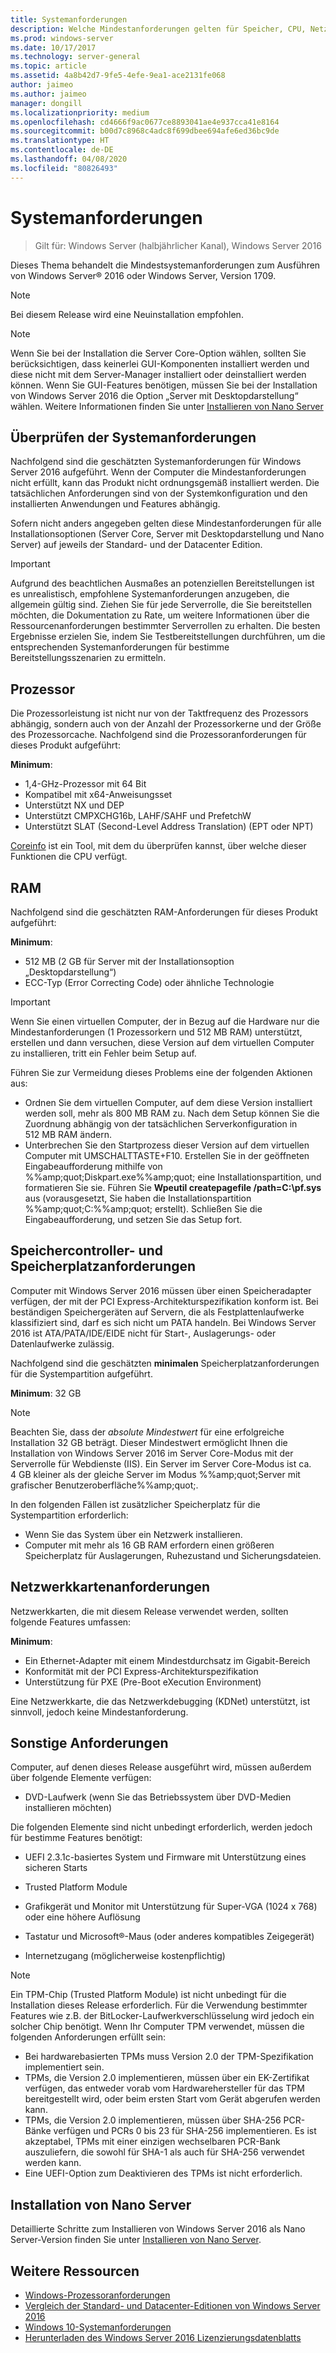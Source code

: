 ```yaml
---
title: Systemanforderungen
description: Welche Mindestanforderungen gelten für Speicher, CPU, Netzwerk, Arbeitsspeicher und RAM bei einer Neuinstallation jeder Installationsoption?
ms.prod: windows-server
ms.date: 10/17/2017
ms.technology: server-general
ms.topic: article
ms.assetid: 4a8b42d7-9fe5-4efe-9ea1-ace2131fe068
author: jaimeo
ms.author: jaimeo
manager: dongill
ms.localizationpriority: medium
ms.openlocfilehash: cd4666f9ac0677ce8893041ae4e937cca41e8164
ms.sourcegitcommit: b00d7c8968c4adc8f699dbee694afe6ed36bc9de
ms.translationtype: HT
ms.contentlocale: de-DE
ms.lasthandoff: 04/08/2020
ms.locfileid: "80826493"
---
```

# <a name="system-requirements"></a>Systemanforderungen

>Gilt für: Windows Server (halbjährlicher Kanal), Windows Server 2016 

Dieses Thema behandelt die Mindestsystemanforderungen zum Ausführen von Windows Server&reg; 2016 oder Windows Server, Version 1709.

> [!NOTE]  
> Bei diesem Release wird eine Neuinstallation empfohlen.  

> [!NOTE]  
> Wenn Sie bei der Installation die Server Core-Option wählen, sollten Sie berücksichtigen, dass keinerlei GUI-Komponenten installiert werden und diese nicht mit dem Server-Manager installiert oder deinstalliert werden können. Wenn Sie GUI-Features benötigen, müssen Sie bei der Installation von Windows Server 2016 die Option „Server mit Desktopdarstellung“ wählen. Weitere Informationen finden Sie unter [Installieren von Nano Server](Getting-Started-with-Nano-Server.md)  


## <a name="review-system-requirements"></a>Überprüfen der Systemanforderungen  
Nachfolgend sind die geschätzten Systemanforderungen für Windows Server 2016 aufgeführt. Wenn der Computer die Mindestanforderungen nicht erfüllt, kann das Produkt nicht ordnungsgemäß installiert werden. Die tatsächlichen Anforderungen sind von der Systemkonfiguration und den installierten Anwendungen und Features abhängig.

Sofern nicht anders angegeben gelten diese Mindestanforderungen für alle Installationsoptionen (Server Core, Server mit Desktopdarstellung und Nano Server) auf jeweils der Standard- und der Datacenter Edition.  

> [!IMPORTANT]  
> Aufgrund des beachtlichen Ausmaßes an potenziellen Bereitstellungen ist es unrealistisch, empfohlene Systemanforderungen anzugeben, die allgemein gültig sind. Ziehen Sie für jede Serverrolle, die Sie bereitstellen möchten, die Dokumentation zu Rate, um weitere Informationen über die Ressourcenanforderungen bestimmter Serverrollen zu erhalten. Die besten Ergebnisse erzielen Sie, indem Sie Testbereitstellungen durchführen, um die entsprechenden Systemanforderungen für bestimme Bereitstellungsszenarien zu ermitteln.  


## <a name="processor"></a>Prozessor  
Die Prozessorleistung ist nicht nur von der Taktfrequenz des Prozessors abhängig, sondern auch von der Anzahl der Prozessorkerne und der Größe des Prozessorcache. Nachfolgend sind die Prozessoranforderungen für dieses Produkt aufgeführt:  

**Minimum**:  
- 1,4-GHz-Prozessor mit 64 Bit  
- Kompatibel mit x64-Anweisungsset  
- Unterstützt NX und DEP  
- Unterstützt CMPXCHG16b, LAHF/SAHF und PrefetchW  
- Unterstützt SLAT (Second-Level Address Translation) (EPT oder NPT)  

[Coreinfo](https://technet.microsoft.com/sysinternals/cc835722.aspx) ist ein Tool, mit dem du überprüfen kannst, über welche dieser Funktionen die CPU verfügt.

## <a name="ram"></a>RAM  
Nachfolgend sind die geschätzten RAM-Anforderungen für dieses Produkt aufgeführt:  

**Minimum**:  
- 512 MB (2 GB für Server mit der Installationsoption „Desktopdarstellung“)
- ECC-Typ (Error Correcting Code) oder ähnliche Technologie  

> [!IMPORTANT]  
> Wenn Sie einen virtuellen Computer, der in Bezug auf die Hardware nur die Mindestanforderungen (1 Prozessorkern und 512 MB RAM) unterstützt, erstellen und dann versuchen, diese Version auf dem virtuellen Computer zu installieren, tritt ein Fehler beim Setup auf.  
>   
> Führen Sie zur Vermeidung dieses Problems eine der folgenden Aktionen aus:  
>   
> -   Ordnen Sie dem virtuellen Computer, auf dem diese Version installiert werden soll, mehr als 800 MB RAM zu. Nach dem Setup können Sie die Zuordnung abhängig von der tatsächlichen Serverkonfiguration in 512 MB RAM ändern.  
> -   Unterbrechen Sie den Startprozess dieser Version auf dem virtuellen Computer mit UMSCHALTTASTE+F10. Erstellen Sie in der geöffneten Eingabeaufforderung mithilfe von %%amp;quot;Diskpart.exe%%amp;quot; eine Installationspartition, und formatieren Sie sie. Führen Sie **Wpeutil createpagefile /path=C:\pf.sys** aus (vorausgesetzt, Sie haben die Installationspartition %%amp;quot;C:%%amp;quot; erstellt). Schließen Sie die Eingabeaufforderung, und setzen Sie das Setup fort.  

## <a name="storage-controller-and-disk-space-requirements"></a>Speichercontroller- und Speicherplatzanforderungen  
Computer mit Windows Server 2016 müssen über einen Speicheradapter verfügen, der mit der PCI Express-Architekturspezifikation konform ist. Bei beständigen Speichergeräten auf Servern, die als Festplattenlaufwerke klassifiziert sind, darf es sich nicht um PATA handeln. Bei Windows Server 2016 ist ATA/PATA/IDE/EIDE nicht für Start-, Auslagerungs- oder Datenlaufwerke zulässig.  

Nachfolgend sind die geschätzten **minimalen** Speicherplatzanforderungen für die Systempartition aufgeführt.  

**Minimum**: 32 GB  

> [!NOTE]
> Beachten Sie, dass der *absolute Mindestwert* für eine erfolgreiche Installation 32 GB beträgt. Dieser Mindestwert ermöglicht Ihnen die Installation von Windows Server 2016 im Server Core-Modus mit der Serverrolle für Webdienste (IIS). Ein Server im Server Core-Modus ist ca. 4 GB kleiner als der gleiche Server im Modus %%amp;quot;Server mit grafischer Benutzeroberfläche%%amp;quot;. 
> 
> In den folgenden Fällen ist zusätzlicher Speicherplatz für die Systempartition erforderlich:  
> 
> -   Wenn Sie das System über ein Netzwerk installieren.  
> -   Computer mit mehr als 16 GB RAM erfordern einen größeren Speicherplatz für Auslagerungen, Ruhezustand und Sicherungsdateien.  

## <a name="network-adapter-requirements"></a>Netzwerkkartenanforderungen  

Netzwerkkarten, die mit diesem Release verwendet werden, sollten folgende Features umfassen:  

**Minimum**:  
- Ein Ethernet-Adapter mit einem Mindestdurchsatz im Gigabit-Bereich  
- Konformität mit der PCI Express-Architekturspezifikation  
- Unterstützung für PXE (Pre-Boot eXecution Environment)  

Eine Netzwerkkarte, die das Netzwerkdebugging (KDNet) unterstützt, ist sinnvoll, jedoch keine Mindestanforderung.   

## <a name="other-requirements"></a>Sonstige Anforderungen  
Computer, auf denen dieses Release ausgeführt wird, müssen außerdem über folgende Elemente verfügen:  


-   DVD-Laufwerk (wenn Sie das Betriebssystem über DVD-Medien installieren möchten)  

Die folgenden Elemente sind nicht unbedingt erforderlich, werden jedoch für bestimme Features benötigt:  

- UEFI 2.3.1c-basiertes System und Firmware mit Unterstützung eines sicheren Starts  
- Trusted Platform Module  

-   Grafikgerät und Monitor mit Unterstützung für Super-VGA (1024 x 768) oder eine höhere Auflösung  

-   Tastatur und Microsoft&reg;-Maus (oder anderes kompatibles Zeigegerät)  

-   Internetzugang (möglicherweise kostenpflichtig)  

> [!NOTE]  
> Ein TPM-Chip (Trusted Platform Module) ist nicht unbedingt für die Installation dieses Release erforderlich. Für die Verwendung bestimmter Features wie z.B. der BitLocker-Laufwerkverschlüsselung wird jedoch ein solcher Chip benötigt. Wenn Ihr Computer TPM verwendet, müssen die folgenden Anforderungen erfüllt sein:  
>  
> - Bei hardwarebasierten TPMs muss Version 2.0 der TPM-Spezifikation implementiert sein.  
> - TPMs, die Version 2.0 implementieren, müssen über ein EK-Zertifikat verfügen, das entweder vorab vom Hardwarehersteller für das TPM bereitgestellt wird, oder beim ersten Start vom Gerät abgerufen werden kann.  
> - TPMs, die Version 2.0 implementieren, müssen über SHA-256 PCR-Bänke verfügen und PCRs 0 bis 23 für SHA-256 implementieren. Es ist akzeptabel, TPMs mit einer einzigen wechselbaren PCR-Bank auszuliefern, die sowohl für SHA-1 als auch für SHA-256 verwendet werden kann.  
> - Eine UEFI-Option zum Deaktivieren des TPMs ist nicht erforderlich.  

## <a name="installation-of-nano-server"></a>Installation von Nano Server  
Detaillierte Schritte zum Installieren von Windows Server 2016 als Nano Server-Version finden Sie unter [Installieren von Nano Server](Getting-Started-with-Nano-Server.md).

## <a name="additional-resources"></a>Weitere Ressourcen
- [Windows-Prozessoranforderungen](https://docs.microsoft.com/windows-hardware/design/minimum/windows-processor-requirements)
- [Vergleich der Standard- und Datacenter-Editionen von Windows Server 2016](https://docs.microsoft.com/windows-server/get-started/2016-edition-comparison)
- [Windows 10-Systemanforderungen](https://www.microsoft.com/windows/windows-10-specifications#system-specifications)
- [Herunterladen des Windows Server 2016 Lizenzierungsdatenblatts](https://download.microsoft.com/download/7/2/9/7290EA05-DC56-4BED-9400-138C5701F174/WS2016LicensingDatasheet.pdf)
